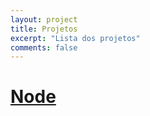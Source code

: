 ```yaml
---
layout: project
title: Projetos
excerpt: "Lista dos projetos"
comments: false
---
```


# [Node](Node/)